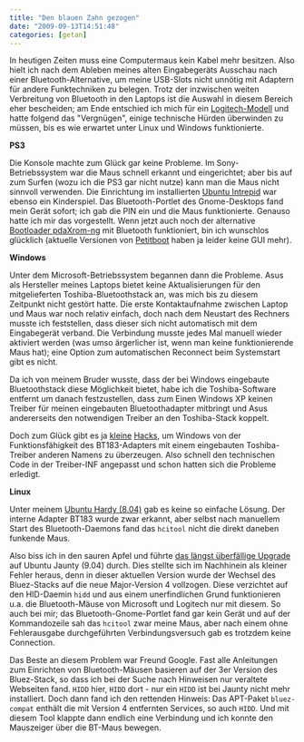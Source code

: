 ```yaml
---
title: "Den blauen Zahn gezogen"
date: "2009-09-13T14:51:48"
categories: [getan]
---
```


In heutigen Zeiten muss eine Computermaus kein Kabel mehr besitzen. Also hielt ich nach dem Ableben meines alten Eingabegeräts Ausschau nach einer Bluetooth-Alternative, um meine USB-Slots nicht unnötig mit Adaptern für andere Funktechniken zu belegen. Trotz der inzwischen weiten Verbreitung von Bluetooth in den Laptops ist die Auswahl in diesem Bereich eher bescheiden; am Ende entschied ich mich für ein [Logitech-Modell](http://www.logitech.com/index.cfm/mice_pointers/mice/devices/5747&cl=de,de) und hatte folgend das "Vergnügen", einige technische Hürden überwinden zu müssen, bis es wie erwartet unter Linux und Windows funktionierte.

**PS3**

Die Konsole machte zum Glück gar keine Probleme. Im Sony-Betriebssystem war die Maus schnell erkannt und eingerichtet; aber bis auf zum Surfen (wozu ich die PS3 gar nicht nutze) kann man die Maus nicht sinnvoll verwenden. Die Einrichtung im installierten [Ubuntu Intrepid](/2009/03/29/technik-wie-sie-sein-sollte/) war ebenso ein Kinderspiel. Das Bluetooth-Portlet des Gnome-Desktops fand mein Gerät sofort; ich gab die PIN ein und die Maus funktionierte. Genauso hatte ich mir das vorgestellt. Wenn jetzt auch noch der alternative [Bootloader pdaXrom-ng](http://forums.ps2dev.org/viewtopic.php?t=11559) mit Bluetooth funktioniert, bin ich wunschlos glücklich (aktuelle Versionen von [Petitboot](http://www.kernel.org/pub/linux/kernel/people/geoff/cell/ps3-petitboot/) haben ja leider keine GUI mehr).

**Windows**

Unter dem Microsoft-Betriebssystem begannen dann die Probleme. Asus als Hersteller meines Laptops bietet keine Aktualisierungen für den mitgelieferten Toshiba-Bluetoothstack an, was mich bis zu diesem Zeitpunkt nicht gestört hatte. Die erste Kontaktaufnahme zwischen Laptop und Maus war noch relativ einfach, doch nach dem Neustart des Rechners musste ich feststellen, dass dieser sich nicht automatisch mit dem Eingabegerät verband. Die Verbindung musste jedes Mal manuell wieder aktiviert werden (was umso ärgerlicher ist, wenn man keine funktionierende Maus hat); eine Option zum automatischen Reconnect beim Systemstart gibt es nicht.

Da ich von meinem Bruder wusste, dass der bei Windows eingebaute Bluetoothstack diese Möglichkeit bietet, habe ich die Toshiba-Software entfernt um danach festzustellen, dass zum Einen Windows XP keinen Treiber für meinen eingebauten Bluetoothadapter mitbringt und Asus andererseits den notwendigen Treiber an den Toshiba-Stack koppelt.

Doch zum Glück gibt es ja [kleine](http://www.shootingsoftware.com/Widcomm.htm) [Hacks](http://www.asusforum.encke.net/module-pnForum-viewtopic-topic-3493.html), um Windows von der Funktionsfähigkeit des BT183-Adapters mit einem eingebauten Toshiba-Treiber anderen Namens zu überzeugen. Also schnell den technischen Code in der Treiber-INF angepasst und schon hatten sich die Probleme erledigt.

**Linux**

Unter meinem [Ubuntu Hardy (8.04)](/2008/04/26/der-reiher-ist-gelandet/) gab es keine so einfache Lösung. Der interne Adapter BT183 wurde zwar erkannt, aber selbst nach manuellem Start des Bluetooth-Daemons fand das `hcitool` nicht die direkt daneben funkende Maus.

Also biss ich in den sauren Apfel und führte [das längst überfällige Upgrade](/2009/07/07/stabilitat-und-abhangigkeiten/) auf Ubuntu Jaunty (9.04) durch. Dies stellte sich im Nachhinein als kleiner Fehler heraus, denn in dieser aktuellen Version wurde der Wechsel des Bluez-Stacks auf die neue Major-Version 4 vollzogen. Diese verzichtet auf den HID-Daemin `hidd` und aus einem unerfindlichen Grund funktionieren u.a. die Bluetooth-Mäuse von Microsoft und Logitech nur mit diesem. So auch bei mir; das Bluetooth-Gnome-Portlet fand gar kein Gerät und auf der Kommandozeile sah das `hcitool` zwar meine Maus, aber nach einem ohne Fehlerausgabe durchgeführten Verbindungsversuch gab es trotzdem keine Connection.

Das Beste an diesem Problem war Freund Google. Fast alle Anleitungen zum Einrichten von Bluetooth-Mäusen basieren auf der 3er Version des Bluez-Stack, so dass ich bei der Suche nach Hinweisen nur veraltete Webseiten fand. `HIDD` hier, `HIDD` dort - nur ein `HIDD` ist bei Jaunty nicht mehr installiert. Doch dann fand ich den rettenden Hinweis: Das APT-Paket `bluez-compat` enthält die mit Version 4 entfernten Services, so auch `HIDD`. Und mit diesem Tool klappte dann endlich eine Verbindung und ich konnte den Mauszeiger über die BT-Maus bewegen.

